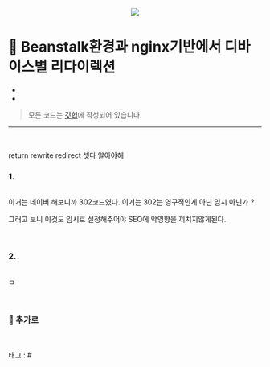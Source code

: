 <p align="center">
<img src="https://user-images.githubusercontent.com/59492312/168202773-e588c96a-fcf2-4241-af0a-d4222005b011.png">
</p>

# 🎹 Beanstalk환경과 nginx기반에서 디바이스별 리다이렉션

* 
* 

> 모든 코드는 [깃헙](https://github.com/sooolog/dev-spring-springboot)에 작성되어 있습니다.

* * *

<br>

return rewrite redirect 셋다 알아야해

### 1.

<p align="center">
<img src="">
</p>

이거는 네이버 해보니까 302코드였다. 이거는 302는 영구적인게 아닌 임시 아닌가 ?

그러고 보니 이것도 임시로 설정해주어야 SEO에 악영향을 끼치지않게된다.

<br>



### 2.

<p align="center">
<img src="">
</p>

ㅁ

<br>



### 🚀 추가로

<br>



태그 : #